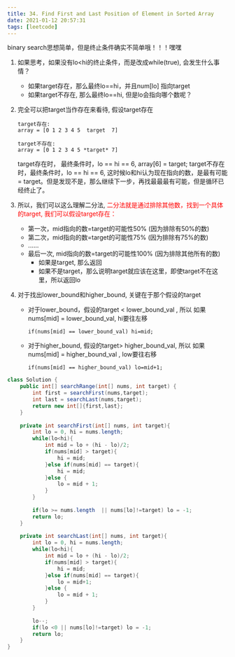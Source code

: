 ```yaml
---
title: 34. Find First and Last Position of Element in Sorted Array
date: 2021-01-12 20:57:31
tags: [leetcode]
---
```




binary search思想简单，但是终止条件确实不简单哦！！！嘿嘿

1. 如果思考，如果没有lo<hi的终止条件，而是改成while(true), 会发生什么事情？
   
   - 如果target存在，那么最终lo==hi，并且num[lo] 指向target
   - 如果target不存在, 那么最终lo==hi, 但是lo会指向哪个数呢？
   
2. 完全可以把target当作存在来看待, 假设target存在

   ```
   target存在:   
   array = [0 1 2 3 4 5  target  7]
   
   target不存在: 
   array = [0 1 2 3 4 5 *target* 7]
   
   ```

   target存在时，    最终条件时，lo == hi == 6, array[6] = target;
   target不存在时，最终条件时，lo == hi == 6,  这时候lo和hi认为现在指向的数，是最有可能 = target。但是发现不是，那么继续下一步，再找最最最有可能，但是循环已经终止了。

3. 所以，我们可以这么理解二分法, <font color='red'>二分法就是通过排除其他数，找到一个具体的target,  我们可以假设target存在：</font>

   - 第一次，mid指向的数=target的可能性50% (因为排除有50%的数)
   - 第二次，mid指向的数=target的可能性75% (因为排除有75%的数)
   - ......
   - 最后一次, mid指向的数=target的可能性100% (因为排除其他所有的数)
     - 如果是target,  那么返回
     - 如果不是target，那么说明target就应该在这里，即使target不在这里，所以返回lo

4. 对于找出lower_bound和higher_bound, 关键在于那个假设的target

   - 对于lower_bound，假设的target < lower_bound_val , 所以 如果nums[mid] = lower_bound_val, hi要往左移

     ```
     if(nums[mid] == lower_bound_val) hi=mid;
     ```

   - 对于higher_bound, 假设的target> higher_bound_val, 所以 如果nums[mid] = higher_bound_val , low要往右移

     ```
     if(nums[mid] == higher_bound_val) lo=mid+1;
     ```

     

```java
class Solution {
    public int[] searchRange(int[] nums, int target) {
        int first = searchFirst(nums,target);
        int last = searchLast(nums,target);
        return new int[]{first,last};
    }
    
    private int searchFirst(int[] nums, int target){
        int lo = 0, hi = nums.length;
        while(lo<hi){
            int mid = lo + (hi - lo)/2;
            if(nums[mid] > target){
                hi = mid;
            }else if(nums[mid] == target){
                hi = mid;
            }else {
                lo = mid + 1;
            }
        }
        
        if(lo >= nums.length  || nums[lo]!=target) lo = -1;
        return lo;
    }
    
    private int searchLast(int[] nums, int target){
        int lo = 0, hi = nums.length;
        while(lo<hi){
            int mid = lo + (hi - lo)/2;
            if(nums[mid] > target){
                hi = mid;
            }else if(nums[mid] == target){
                lo = mid+1;
            }else {
                lo = mid + 1;
            }
        }
        
        lo--;
        if(lo <0 || nums[lo]!=target) lo = -1;
        return lo;
    }
}
```

